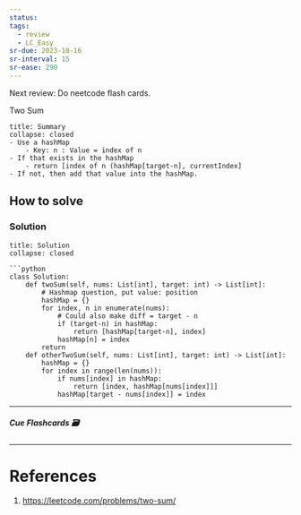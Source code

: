 ```yaml
---
status: 
tags:
  - review
  - LC_Easy
sr-due: 2023-10-16
sr-interval: 15
sr-ease: 290
---
```


Next review: Do neetcode flash cards.

Two Sum
```ad-tldr
title: Summary
collapse: closed
- Use a hashMap
	- Key: n : Value = index of n
- If that exists in the hashMap
	- return [index of n (hashMap[target-n], currentIndex]
- If not, then add that value into the hashMap.
```
## How to solve

### Solution
```ad-tldr
title: Solution
collapse: closed

```python
class Solution:
    def twoSum(self, nums: List[int], target: int) -> List[int]:
        # Hashmap question, put value: position
        hashMap = {}
        for index, n in enumerate(nums):
            # Could also make diff = target - n
            if (target-n) in hashMap:
                return [hashMap[target-n], index]
            hashMap[n] = index
        return 
	def otherTwoSum(self, nums: List[int], target: int) -> List[int]:
        hashMap = {}
        for index in range(len(nums)):
            if nums[index] in hashMap:
                return [index, hashMap[nums[index]]]
            hashMap[target - nums[index]] = index
```

---
##### Cue Flashcards 🗃

---
# References
1. https://leetcode.com/problems/two-sum/

